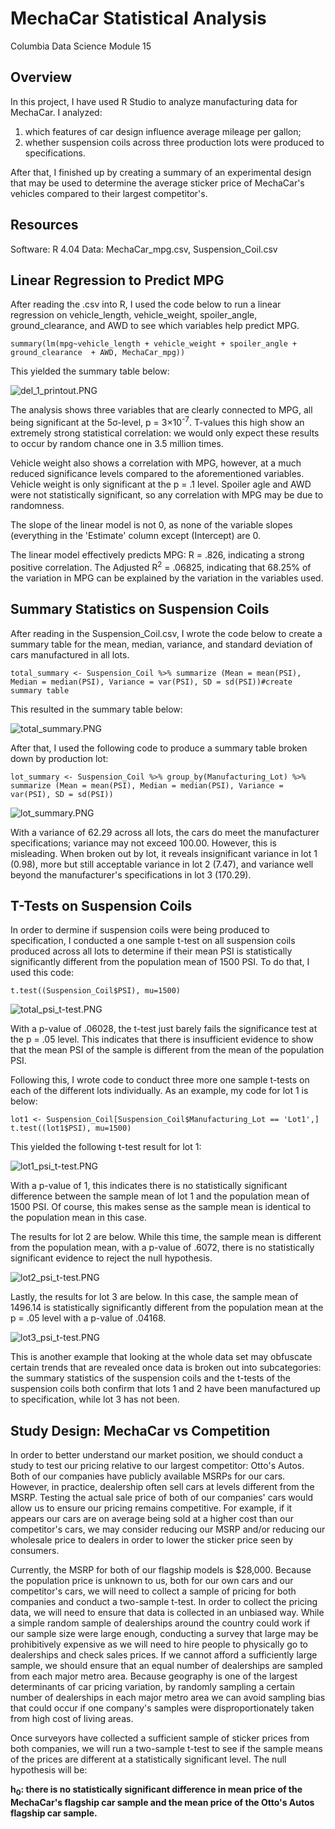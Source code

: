 # MechaCar Statistical Analysis
Columbia Data Science Module 15

## Overview
In this project, I have used R Studio to analyze manufacturing data for MechaCar. I analyzed: 
1) which features of car design influence average mileage per gallon; 
2) whether suspension coils across three production lots were produced to specifications.

After that, I finished up by creating a summary of an experimental design that may be used to determine the average sticker price of MechaCar's vehicles compared to their largest competitor's.

## Resources
Software: R 4.04
Data: MechaCar_mpg.csv, Suspension_Coil.csv

## Linear Regression to Predict MPG
After reading the .csv into R, I used the code below to run a linear regression on vehicle_length, vehicle_weight, spoiler_angle, ground_clearance, and AWD to see which variables help predict MPG. 

```
summary(lm(mpg~vehicle_length + vehicle_weight + spoiler_angle + ground_clearance  + AWD, MechaCar_mpg))
```
This yielded the summary table below: 

![del_1_printout.PNG](Resources/del_1_printout.PNG)

The analysis shows three variables that are clearly connected to MPG, all being significant at the 5σ-level, p = 3×10<sup>-7</sup>. T-values this high show an extremely strong statistical correlation: we would only expect these results to occur by random chance one in 3.5 million times.

Vehicle weight also shows a correlation with MPG, however, at a much reduced significance levels compared to the aforementioned variables. Vehicle weight is only significant at the p = .1 level. Spoiler agle and AWD were not statistically significant, so any correlation with MPG may be due to randomness. 

The slope of the linear model is not 0, as none of the variable slopes (everything in the 'Estimate' column except (Intercept) are 0.

The linear model effectively predicts MPG: R = .826, indicating a strong positive correlation. The Adjusted R<sup>2</sup> = .06825, indicating that 68.25% of the variation in MPG can be explained by the variation in the variables used.


## Summary Statistics on Suspension Coils

After reading in the Suspension_Coil.csv, I wrote the code below to create a summary table for the mean, median, variance, and standard deviation of cars manufactured in all lots. 

```
total_summary <- Suspension_Coil %>% summarize (Mean = mean(PSI), Median = median(PSI), Variance = var(PSI), SD = sd(PSI))#create summary table
```
This resulted in the summary table below: 

![total_summary.PNG](Resources/total_summary.PNG)

After that, I used the following code to produce a summary table broken down by production lot: 

```
lot_summary <- Suspension_Coil %>% group_by(Manufacturing_Lot) %>% summarize (Mean = mean(PSI), Median = median(PSI), Variance = var(PSI), SD = sd(PSI))
```

![lot_summary.PNG](Resources/lot_summary.PNG)

With a variance of 62.29 across all lots, the cars do meet the manufacturer specifications; variance may not exceed 100.00. However, this is misleading. When broken out by lot, it reveals insignificant variance in lot 1 (0.98), more but still acceptable variance in lot 2 (7.47), and variance well beyond the manufacturer's specifications in lot 3 (170.29).

## T-Tests on Suspension Coils

In order to dermine if suspension coils were being produced to specification, I conducted a one sample t-test on all suspension coils produced across all lots to determine if their mean PSI is statistically significantly different from the population mean of 1500 PSI. To do that, I used this code: 

```
t.test((Suspension_Coil$PSI), mu=1500)
```

![total_psi_t-test.PNG](Resources/total_psi_t-test.PNG)

With a p-value of .06028, the t-test just barely fails the significance test at the p = .05 level. This indicates that there is insufficient evidence to show that the mean PSI of the sample is different from the mean of the population PSI. 

Following this, I wrote code to conduct three more one sample t-tests on each of the different lots individually. As an example, my code for lot 1 is below: 

```
lot1 <- Suspension_Coil[Suspension_Coil$Manufacturing_Lot == 'Lot1',]
t.test((lot1$PSI), mu=1500)
```

This yielded the following t-test result for lot 1: 

![lot1_psi_t-test.PNG](Resources/lot1_psi_t-test.PNG)

With a p-value of 1, this indicates there is no statistically significant difference between the sample mean of lot 1 and the population mean of 1500 PSI. Of course, this makes sense as the sample mean is identical to the population mean in this case. 

The results for lot 2 are below. While this time, the sample mean is different from the population mean, with a p-value of .6072, there is no statistically significant evidence to reject the null hypothesis. 

![lot2_psi_t-test.PNG](Resources/lot2_psi_t-test.PNG)

Lastly, the results for lot 3 are below. In this case, the sample mean of 1496.14 is statistically significantly different from the population mean at the p = .05 level with a p-value of .04168.

![lot3_psi_t-test.PNG](Resources/lot3_psi_t-test.PNG)

This is another example that looking at the whole data set may obfuscate certain trends that are revealed once data is broken out into subcategories: the summary statistics of the suspension coils and the t-tests of the suspension coils both confirm that lots 1 and 2 have been manufactured up to specification, while lot 3 has not been.

## Study Design: MechaCar vs Competition

In order to better understand our market position, we should conduct a study to test our pricing relative to our largest competitor: Otto's Autos. Both of our companies have publicly available MSRPs for our cars. However, in practice, dealership often sell cars at levels different from the MSRP. Testing the actual sale price of both of our companies' cars would allow us to ensure our pricing remains competitive. For example, if it appears our cars are on average being sold at a higher cost than our competitor's cars, we may consider reducing our MSRP and/or reducing our wholesale price to dealers in order to lower the sticker price seen by consumers. 

Currently, the MSRP for both of our flagship models is $28,000. Because the population price is unknown to us, both for our own cars and our competitor's cars, we will need to collect a sample of pricing for both companies and conduct a two-sample t-test. In order to collect the pricing data, we will need to ensure that data is collected in an unbiased way. While a simple random sample of dealerships around the country could work if our sample size were large enough, conducting a survey that large may be prohibitively expensive as we will need to hire people to physically go to dealerships and check sales prices. If we cannot afford a sufficiently large sample, we should ensure that an equal number of dealerships are sampled from each major metro area. Because geography is one of the largest determinants of car pricing variation, by randomly sampling a certain number of dealerships in each major metro area we can avoid sampling bias that could occur if one company's samples were disproportionately taken from high cost of living areas.

Once surveyors have collected a sufficient sample of sticker prices from both companies, we will run a two-sample t-test to see if the sample means of the prices are different at a statistically significant level. The null hypothesis will be: 


**h<sub>0</sub>: there is no statistically significant difference in mean price of the MechaCar's flagship car sample and the mean price of the Otto's Autos flagship car sample.**
 
